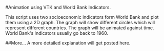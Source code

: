 #Animation using VTK and World Bank Indicators.

This script uses two socioeconomic indicators form World Bank and plot them using a 2D graph. The graph will show different circles which will represent different countries. The graph will be animated against time. World Bank's Indicators usually go back to 1960. 

##More...
A more detailed explanation will get posted here.
